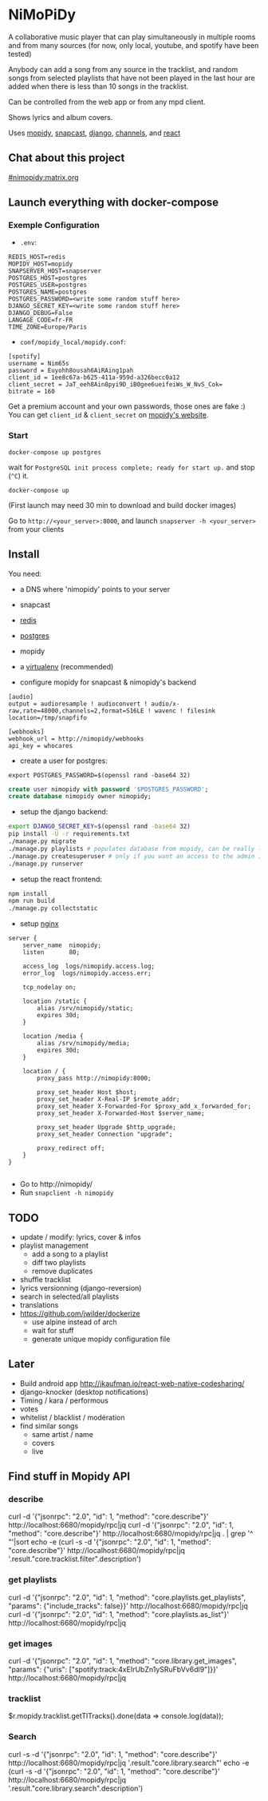 # NiMoPiDy

A collaborative music player that can play simultaneously in multiple rooms and from many sources (for now, only local,
youtube, and spotify have been tested)

Anybody can add a song from any source in the tracklist, and random songs from selected playlists that
have not been played in the last hour are added when there is less than 10 songs in the tracklist.

Can be controlled from the web app or from any mpd client.

Shows lyrics and album covers.

Uses [mopidy](https://docs.mopidy.com/en/latest/), [snapcast](https://github.com/badaix/snapcast),
[django](https://www.djangoproject.com/), [channels](https://channels.readthedocs.io/en/stable/), and
[react](https://facebook.github.io/react/)

## Chat about this project

[#nimopidy:matrix.org](https://riot.im/app/#/room/#nimopidy:matrix.org)

## Launch everything with docker-compose

### Exemple Configuration

- `.env`:
```
REDIS_HOST=redis
MOPIDY_HOST=mopidy
SNAPSERVER_HOST=snapserver
POSTGRES_HOST=postgres
POSTGRES_USER=postgres
POSTGRES_NAME=postgres
POSTGRES_PASSWORD=<write some random stuff here>
DJANGO_SECRET_KEY=<write some random stuff here>
DJANGO_DEBUG=False
LANGAGE_CODE=fr-FR
TIME_ZONE=Europe/Paris
```

- `conf/mopidy_local/mopidy.conf`:
```
[spotify]
username = Nim65s
password = Euyohh8ousah6AiRAing1pah
client_id = 1ee8c67a-b625-411a-959d-a326becc0a12
client_secret = JaT_eeh8Ain8pyi9D_iB0gee6ueifeiWs_W_NvS_Cok=
bitrate = 160
```

Get a premium account and your own passwords, those ones are fake :)
You can get `client_id` & `client_secret` on [mopidy's website](https://www.mopidy.com/authenticate/#spotify).

### Start

`docker-compose up postgres`

wait for `PostgreSQL init process complete; ready for start up.` and stop (`^C`) it.

`docker-compose up`

(First launch may need 30 min to download and build docker images)

Go to `http://<your_server>:8000`, and launch `snapserver -h <your_server>` from your clients

## Install

You need: 

- a DNS where 'nimopidy' points to your server
- snapcast
- [redis](https://redis.io/)
- [postgres](https://www.postgresql.org/)
- mopidy
- a [virtualenv](https://virtualenv.pypa.io/en/stable/) (recommended)

- configure mopidy for snapcast & nimopidy's backend

```
[audio]
output = audioresample ! audioconvert ! audio/x-raw,rate=48000,channels=2,format=S16LE ! wavenc ! filesink location=/tmp/snapfifo

[webhooks]
webhook_url = http://nimopidy/webhooks
api_key = whocares
```

- create a user for postgres:

`export POSTGRES_PASSWORD=$(openssl rand -base64 32)`

```sql
create user nimopidy with password '$POSTGRES_PASSWORD';
create database nimopidy owner nimopidy;
```

- setup the django backend:

```bash
export DJANGO_SECRET_KEY=$(openssl rand -base64 32)
pip install -U -r requirements.txt
./manage.py migrate
./manage.py playlists # populates database from mopidy, can be really long, but you don't have to wait for it to finish
./manage.py createsuperuser # only if you want an access to the admin interface
./manage.py runserver
```

- setup the react frontend:

```bash
npm install
npm run build
./manage.py collectstatic
```

- setup  [nginx](https://nginx.org/en/)

```
server {
    server_name  nimopidy;
    listen       80;

    access_log  logs/nimopidy.access.log;
    error_log  logs/nimopidy.access.err;

    tcp_nodelay on;

    location /static {
        alias /srv/nimopidy/static;
        expires 30d;
    }

    location /media {
        alias /srv/nimopidy/media;
        expires 30d;
    }

    location / {
        proxy_pass http://nimopidy:8000;

        proxy_set_header Host $host;
        proxy_set_header X-Real-IP $remote_addr;
        proxy_set_header X-Forwarded-For $proxy_add_x_forwarded_for;
        proxy_set_header X-Forwarded-Host $server_name;

        proxy_set_header Upgrade $http_upgrade;
        proxy_set_header Connection "upgrade";

        proxy_redirect off;
    }
}


```

- Go to http://nimopidy/
- Run `snapclient -h nimopidy`

## TODO

- update / modify: lyrics, cover & infos
- playlist management
    - add a song to a playlist
    - diff two playlists
    - remove duplicates
- shuffle tracklist
- lyrics versionning (django-reversion)
- search in selected/all playlists
- translations
- https://github.com/jwilder/dockerize
    - use alpine instead of arch
    - wait for stuff
    - generate unique mopidy configuration file

## Later

- Build android app http://jkaufman.io/react-web-native-codesharing/
- django-knocker (desktop notifications)
- Timing / kara / performous
- votes
- whitelist / blacklist / modération
- find similar songs
    - same artist / name
    - covers
    - live


## Find stuff in Mopidy API

### describe

curl -d '{"jsonrpc": "2.0", "id": 1, "method": "core.describe"}' http://localhost:6680/mopidy/rpc|jq
curl -d '{"jsonrpc": "2.0", "id": 1, "method": "core.describe"}' http://localhost:6680/mopidy/rpc|jq . | grep '^    "'|sort
echo -e (curl -s -d '{"jsonrpc": "2.0", "id": 1, "method": "core.describe"}' http://localhost:6680/mopidy/rpc|jq '.result."core.tracklist.filter".description')

### get playlists

curl -d '{"jsonrpc": "2.0", "id": 1, "method": "core.playlists.get_playlists", "params": {"include_tracks": false}}' http://localhost:6680/mopidy/rpc|jq
curl -d '{"jsonrpc": "2.0", "id": 1, "method": "core.playlists.as_list"}' http://localhost:6680/mopidy/rpc|jq

### get images

curl -d '{"jsonrpc": "2.0", "id": 1, "method": "core.library.get_images", "params": {"uris": ["spotify:track:4xEIrUbZn1ySRuFbVv6dl9"]}}' http://localhost:6680/mopidy/rpc|jq

### tracklist

$r.mopidy.tracklist.getTlTracks().done(data => console.log(data));

### Search

curl -s -d '{"jsonrpc": "2.0", "id": 1, "method": "core.describe"}' http://localhost:6680/mopidy/rpc|jq '.result."core.library.search"'
echo -e (curl -s -d '{"jsonrpc": "2.0", "id": 1, "method": "core.describe"}' http://localhost:6680/mopidy/rpc|jq '.result."core.library.search".description')
